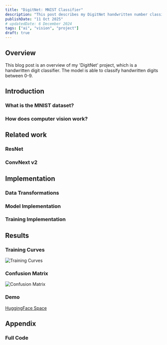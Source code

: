 ```yaml
---
title: "DigitNet: MNIST Classifier"
description: "This post describes my DigitNet handwritten number classifier project"
publishDate: "11 Oct 2025"
# updatedDate: 6 December 2024
tags: ["ai", "vision", "project"]
draft: true
---
```


## Overview

This blog post is an overview of my 'DigitNet' project, which is a handwritten digit classifier. The model is able to classify handwritten digits between 0-9.

## Introduction

### What is the MNIST dataset?

### How does computer vision work?

## Related work

### ResNet

### ConvNext v2

## Implementation

### Data Transformations

### Model Implementation

### Training Implementation

## Results

### Training Curves

![Training Curves]()

### Confusion Matrix

![Confusion Matrix]()

### Demo

[HuggingFace Space]()

## Appendix

### Full Code
